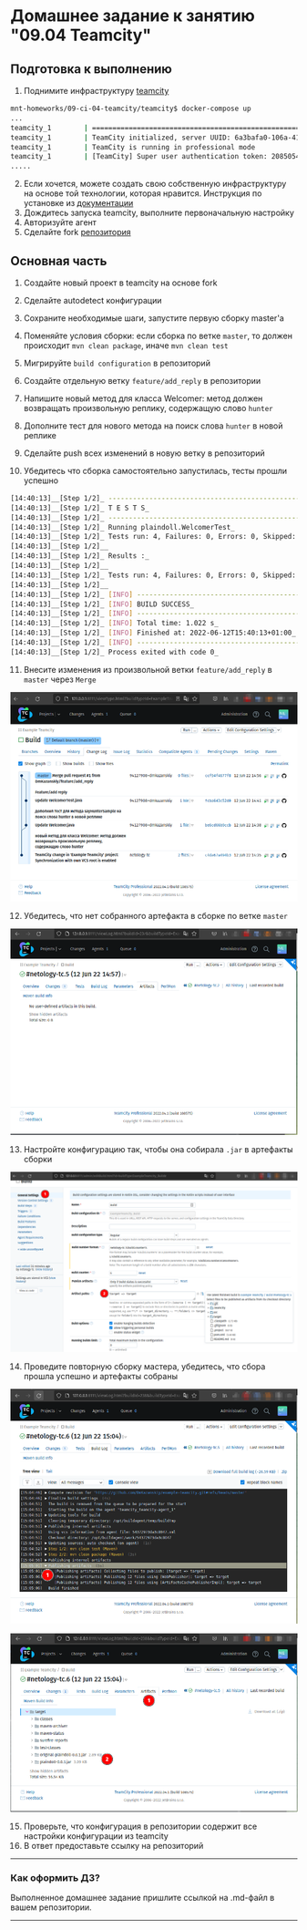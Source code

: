 # Домашнее задание к занятию "09.04 Teamcity"

## Подготовка к выполнению

1. Поднимите инфраструктуру [teamcity](./teamcity/docker-compose.yml)

```bash
mnt-homeworks/09-ci-04-teamcity/teamcity$ docker-compose up
...
teamcity_1        | =======================================================================
teamcity_1        | TeamCity initialized, server UUID: 6a3bafa0-106a-4183-bb75-a0170ed605dc, URL: http://127.0.0.1:8111
teamcity_1        | TeamCity is running in professional mode
teamcity_1        | [TeamCity] Super user authentication token: 2085054829451824564 (use empty username with the token as the password to access the server)
.....
```

2. Если хочется, можете создать свою собственную инфраструктуру на основе той технологии, которая нравится. Инструкция по установке из [документации](https://www.jetbrains.com/help/teamcity/installing-and-configuring-the-teamcity-server.html)
3. Дождитесь запуска teamcity, выполните первоначальную настройку
4. Авторизуйте агент
5. Сделайте fork [репозитория](https://github.com/aragastmatb/example-teamcity)

## Основная часть

1. Создайте новый проект в teamcity на основе fork
2. Сделайте autodetect конфигурации
3. Сохраните необходимые шаги, запустите первую сборку master'a
4. Поменяйте условия сборки: если сборка по ветке `master`, то должен происходит `mvn clean package`, иначе `mvn clean test`


5. Мигрируйте `build configuration` в репозиторий

6. Создайте отдельную ветку `feature/add_reply` в репозитории
7. Напишите новый метод для класса Welcomer: метод должен возвращать произвольную реплику, содержащую слово `hunter`
8. Дополните тест для нового метода на поиск слова `hunter` в новой реплике
9. Сделайте push всех изменений в новую ветку в репозиторий
10. Убедитесь что сборка самостоятельно запустилась, тесты прошли успешно
```bash
[14:40:13]__[Step 1/2]_ -------------------------------------------------------_
[14:40:13]__[Step 1/2]_ T E S T S_
[14:40:13]__[Step 1/2]_ -------------------------------------------------------_
[14:40:13]__[Step 1/2]_ Running plaindoll.WelcomerTest_
[14:40:13]__[Step 1/2]_ Tests run: 4, Failures: 0, Errors: 0, Skipped: 0, Time elapsed: 0.03 sec_
[14:40:13]__[Step 1/2]__
[14:40:13]__[Step 1/2]_ Results :_
[14:40:13]__[Step 1/2]__
[14:40:13]__[Step 1/2]_ Tests run: 4, Failures: 0, Errors: 0, Skipped: 0_
[14:40:13]__[Step 1/2]__
[14:40:13]__[Step 1/2]_ [INFO] ------------------------------------------------_
[14:40:13]__[Step 1/2]_ [INFO] BUILD SUCCESS_
[14:40:13]__[Step 1/2]_ [INFO] ------------------------------------------------_
[14:40:13]__[Step 1/2]_ [INFO] Total time: 1.022 s_
[14:40:13]__[Step 1/2]_ [INFO] Finished at: 2022-06-12T15:40:13+01:00_
[14:40:13]__[Step 1/2]_ [INFO] ------------------------------------------------_
[14:40:13]__[Step 1/2]_ Process exited with code 0_
```

11. Внесите изменения из произвольной ветки `feature/add_reply` в `master` через `Merge`

![](assets/Merge20220612175943.png)

12. Убедитесь, что нет собранного артефакта в сборке по ветке `master`

![](assets/ArtifactsNone20220612180103.png)

13. Настройте конфигурацию так, чтобы она собирала `.jar` в артефакты сборки

![](assets/ArtifactsConfig20220612180337.png)

14. Проведите повторную сборку мастера, убедитесь, что сбора прошла успешно и артефакты собраны

![](assets/Artifactspublish_01_20220612180601.png)

![](assets/Artifactspublish_02_20220612180852.png)

15. Проверьте, что конфигурация в репозитории содержит все настройки конфигурации из teamcity
16. В ответ предоставьте ссылку на репозиторий


---

### Как оформить ДЗ?

Выполненное домашнее задание пришлите ссылкой на .md-файл в вашем репозитории.

---

